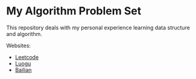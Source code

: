 # My Algorithm Problem Set

This repository deals with my personal experience learning data structure and algorithm.

Websites:

- [Leetcode](https://leetcode.com)
- [Luogu](https://www.luogu.com.cn/problem/list?type=B&page=1)
- [Bailian](http://bailian.openjudge.cn/practice)
